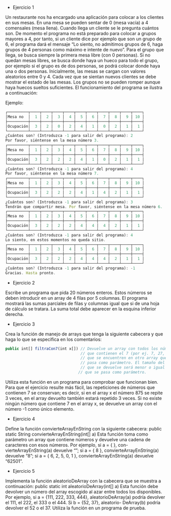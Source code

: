 * Ejercicio 1

Un restaurante nos ha encargado una aplicación para colocar a los clientes en
sus mesas. En una mesa se pueden sentar de 0 (mesa vacía) a 4 comensales
(mesa llena). Cuando llega un cliente se le pregunta cuántos son. De momento
el programa no está preparado para colocar a grupos mayores a 4, por tanto, si
un cliente dice por ejemplo que son un grupo de 6, el programa dará el mensaje
“Lo siento, no admitimos grupos de 6, haga grupos de 4 personas
como máximo e intente de nuevo”. Para el grupo que llega, se busca
siempre la primera mesa libre (con 0 personas). Si no quedan mesas libres, se
busca donde haya un hueco para todo el grupo, por ejemplo si el grupo es de
dos personas, se podrá colocar donde haya una o dos personas. Inicialmente,
las mesas se cargan con valores aleatorios entre 0 y 4. Cada vez que se sientan
nuevos clientes se debe mostrar el estado de las mesas. Los grupos no se
pueden romper aunque haya huecos sueltos suficientes. El funcionamiento del
programa se ilustra a continuación:

Ejemplo:
```javascript
┌─────────┬────┬────┬────┬────┬────┬────┬────┬────┬────┬────┐
│Mesa no  │  1 │  2 │  3 │  4 │  5 │  6 │  7 │  8 │  9 │ 10 │
├─────────┼────┼────┼────┼────┼────┼────┼────┼────┼────┼────┤
│Ocupación│  3 │  2 │  0 │  2 │  4 │  1 │  0 │  2 │  1 │  1 │
└─────────┴────┴────┴────┴────┴────┴────┴────┴────┴────┴────┘
¿Cuántos son? (Introduzca -1 para salir del programa): 2
Por favor, siéntense en la mesa número 3.
┌─────────┬────┬────┬────┬────┬────┬────┬────┬────┬────┬────┐
│Mesa no  │  1 │  2 │  3 │  4 │  5 │  6 │  7 │  8 │  9 │ 10 │
├─────────┼────┼────┼────┼────┼────┼────┼────┼────┼────┼────┤
│Ocupación│  3 │  2 │  2 │  2 │  4 │  1 │  0 │  2 │  1 │  1 │
└─────────┴────┴────┴────┴────┴────┴────┴────┴────┴────┴────┘
¿Cuántos son? (Introduzca -1 para salir del programa): 4
Por favor, siéntense en la mesa número 7.
┌─────────┬────┬────┬────┬────┬────┬────┬────┬────┬────┬────┐
│Mesa no  │  1 │  2 │  3 │  4 │  5 │  6 │  7 │  8 │  9 │ 10 │
├─────────┼────┼────┼────┼────┼────┼────┼────┼────┼────┼────┤
│Ocupación│  3 │  2 │  2 │  2 │  4 │  1 │  4 │  2 │  1 │  1 │
└─────────┴────┴────┴────┴────┴────┴────┴────┴────┴────┴────┘
¿Cuántos son? (Introduzca -1 para salir del programa): 3
Tendrán que compartir mesa. Por favor, siéntense en la mesa número 6.
┌─────────┬────┬────┬────┬────┬────┬────┬────┬────┬────┬────┐
│Mesa no  │  1 │  2 │  3 │  4 │  5 │  6 │  7 │  8 │  9 │ 10 │
├─────────┼────┼────┼────┼────┼────┼────┼────┼────┼────┼────┤
│Ocupación│  3 │  2 │  2 │  2 │  4 │  4 │  4 │  2 │  1 │  1 │
└─────────┴────┴────┴────┴────┴────┴────┴────┴────┴────┴────┘
¿Cuántos son? (Introduzca -1 para salir del programa): 4
Lo siento, en estos momentos no queda sitio.
┌─────────┬────┬────┬────┬────┬────┬────┬────┬────┬────┬────┐
│Mesa no  │  1 │  2 │  3 │  4 │  5 │  6 │  7 │  8 │  9 │ 10 │
├─────────┼────┼────┼────┼────┼────┼────┼────┼────┼────┼────┤
│Ocupación│  3 │  2 │  2 │  2 │  4 │  4 │  4 │  2 │  1 │  1 │
└─────────┴────┴────┴────┴────┴────┴────┴────┴────┴────┴────┘
¿Cuántos son? (Introduzca -1 para salir del programa): -1
Gracias. Hasta pronto.
```

* Ejercicio 2

Escribe un programa que pida 20 números enteros. Estos números se deben
introducir en un array de 4 filas por 5 columnas. El programa mostrará las
sumas parciales de filas y columnas igual que si de una hoja de cálculo se
tratara. La suma total debe aparecer en la esquina inferior derecha.



* Ejercicio 3

Crea la función de manejo de arrays que tenga la siguiente cabecera y que haga
lo que se especifica en los comentarios:
```javascript
public int[] filtraCon7(int x[]) // Devuelve un array con todos los números
                                 // que contienen el 7 (por ej. 7, 27, 782)
                                 // que se encuentren en otro array que se
                                 // pasa como parámetro. El tamaño del array
                                 // que se devuelve será menor o igual al
                                // que se pasa como parámetro.
```

Utiliza esta función en un programa para comprobar que funcionan bien. Para
que el ejercicio resulte más fácil, las repeticiones de números que contienen
7 se conservan; es decir, si en el array x el número 875 se repite 3 veces, en
el array devuelto también estará repetido 3 veces. Si no existe ningún número
que contiene 7 en el array x, se devuelve un array con el número -1 como único
elemento.

* Ejercicio 4

Define la función convierteArrayEnString con la siguiente cabecera:
public static String convierteArrayEnString(int[] a)
Esta función toma como parámetro un array que contiene números y devuelve
una cadena de caracteres con esos números. Por ejemplo, si a = { }, con-
vierteArrayEnString(a) devuelve “”; si a = { 8 }, convierteArrayEnString(a)
devuelve “8”; si a = { 6, 2, 5, 0, 1 }, convierteArrayEnString(a) devuelve
“62501”.

* Ejercicio 5

Implementa la función aleatorioDeArray con la cabecera que se muestra a
continuación:
public static int aleatorioDeArray(int[] a)
Esta función debe devolver un número del array escogido al azar entre todos
los disponibles. Por ejemplo, si a = {111, 222, 333, 444}, aleatorioDeArray(a)
podría devolver el 111, el 222, el 333 o el 444. Si b = {52, 37}, aleatorio-
DeArray(b) podría devolver el 52 o el 37. Utiliza la función en un programa de
prueba.